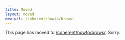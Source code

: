 ```yaml
---
title: Moved
layout: moved
new-url: /coherent/howto/browsr
---
```


This page has moved to [/coherent/howto/browsr](/coherent/howto/browsr). Sorry.
